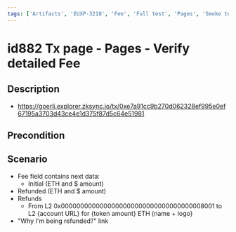 ```yaml
---
tags: ['Artifacts', 'EUXP-3218', 'Fee', 'Full test', 'Pages', 'Smoke test', 'Transaction', 'Active']
---
```


# id882 Tx page - Pages - Verify detailed Fee

## Description
  - https://goerli.explorer.zksync.io/tx/0xe7a91cc9b270d062328ef995e0ef67195a3703d43ce4e1d375f87d5c64e51981

## Precondition


## Scenario
- Fee field contains next data:
    - Initial (ETH and $ amount)
- Refunded (ETH and $ amount)
- Refunds
    - From L2 0x0000000000000000000000000000000000008001 to L2 \{account URL\} for \{token amount\} ETH (name + logo\}
- "Why I'm being refunded?" link
